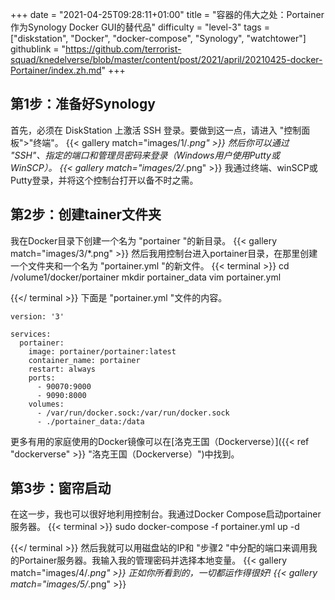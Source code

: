 +++
date = "2021-04-25T09:28:11+01:00"
title = "容器的伟大之处：Portainer作为Synology Docker GUI的替代品"
difficulty = "level-3"
tags = ["diskstation", "Docker", "docker-compose", "Synology", "watchtower"]
githublink = "https://github.com/terrorist-squad/knedelverse/blob/master/content/post/2021/april/20210425-docker-Portainer/index.zh.md"
+++

## 第1步：准备好Synology
首先，必须在 DiskStation 上激活 SSH 登录。要做到这一点，请进入 "控制面板">"终端"。
{{< gallery match="images/1/*.png" >}}
然后你可以通过 "SSH"、指定的端口和管理员密码来登录（Windows用户使用Putty或WinSCP）。
{{< gallery match="images/2/*.png" >}}
我通过终端、winSCP或Putty登录，并将这个控制台打开以备不时之需。
## 第2步：创建tainer文件夹
我在Docker目录下创建一个名为 "portainer "的新目录。
{{< gallery match="images/3/*.png" >}}
然后我用控制台进入portainer目录，在那里创建一个文件夹和一个名为 "portainer.yml "的新文件。
{{< terminal >}}
cd /volume1/docker/portainer
mkdir portainer_data
vim portainer.yml

{{</ terminal >}}
下面是 "portainer.yml "文件的内容。
```
version: '3'

services:
  portainer:
    image: portainer/portainer:latest
    container_name: portainer
    restart: always
    ports:
      - 90070:9000
      - 9090:8000
    volumes:
      - /var/run/docker.sock:/var/run/docker.sock
      - ./portainer_data:/data

```
更多有用的家庭使用的Docker镜像可以在[洛克王国（Dockerverse）]({{< ref "dockerverse" >}} "洛克王国（Dockerverse）")中找到。
## 第3步：窗帘启动
在这一步，我也可以很好地利用控制台。我通过Docker Compose启动portainer服务器。
{{< terminal >}}
sudo docker-compose -f portainer.yml up -d

{{</ terminal >}}
然后我就可以用磁盘站的IP和 "步骤2 "中分配的端口来调用我的Portainer服务器。我输入我的管理密码并选择本地变量。
{{< gallery match="images/4/*.png" >}}
正如你所看到的，一切都运作得很好!
{{< gallery match="images/5/*.png" >}}